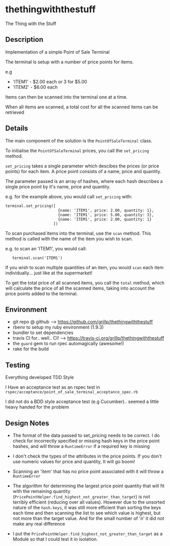 thethingwiththestuff
====================

The Thing with the Stuff

Description
-----------

Implementation of a simple Point of Sale Terminal

The terminal is setup with a number of price points for items.

e.g

* 'ITEM1' - $2.00 each or 3 for $5.00
* 'ITEM2' - $6.00 each

Items can then be scanned into the terminal one at a time.

When all items are scanned, a total cost for all the scanned items can be retrieved

Details
-------

The main component of the solution is the `PointOfSaleTerminal` class.

To initialise the `PointOfSaleTerminal` prices, you call the `set_pricing` method.

`set_pricing` takes a single parameter which descibes the prices (or price points) for each item. A price point consists of a name, price and quantity.

The parameter passed is an array of hashes, where each hash describes a single price point by it's name, price and quantity.

e.g. for the example above, you would call `set_pricing` with:

```
terminal.set_pricing([
                       {name: 'ITEM1', price: 2.00, quantity: 1},
                       {name: 'ITEM1', price: 5.00, quantity: 3},
                       {name: 'ITEM1', price: 2.00, quantity: 1}
                     ])
```

To scan purchased items into the terminal, use the `scan` method. This method is called with the name of the item you wish to scan.

e.g. to scan an 'ITEM1', you would call:
```
   terminal.scan('ITEM1')
```
If you wish to scan multiple quantities of an item, you would `scan` each item individually... just like at the supermarket!

To get the total price of all scanned items, you call the `total` method, which will calculate the price of all the scanned items, taking into account the price points added to the terminal.

Environment
-----------
* git repo @ github --> <https://github.com/grillp/thethingwiththestuff>
* rbenv to setup my ruby environment (1.9.3)
* bundler to set dependencies
* travis CI for.. well.. CI! --> <https://travis-ci.org/grillp/thethingwiththestuff>
* the `guard` gem to run rpec automagically (awesome!)
* rake for the build

Testing
-------

Everything developed TDD Style

I Have an acceptance test as an rspec test in `rspec/acceptance/point_of_sale_terminal_acceptance_spec.rb`

I did not do a BDD style acceptance test (e.g Cucumber).. seemed a little heavy handed for the problem

Design Notes
------------

* The format of the data passed to set_pricing needs to be correct. I do check for incorrectly specified or missing hash keys in the price point hashes, and will throw a  `RuntimeError` if a required key is missing

* I don't check the types of the attributes in the price points. If you don't use numeric values for price and quantity, It will go boom!

* Scanning an 'item' that has no price point associated with it will throw a `RuntimeError`

* The algorithm for determining the largest price point quantity that will fit with the remaining quantity (`PricePointHelper.find_highest_not_greater_than_target`) is not terribly efficient (reducing over all values). However due to the unsorted nature of the `hash.keys`, it was still more efficient than sorting the keys each time and then scanning the list to see which value is highest, but not more than the target value. And for the small number of '*n*' it did not make any real difference

* I put the `PricePointHelper.find_highest_not_greater_than_target` as a Module so that I could test it in isolation.

